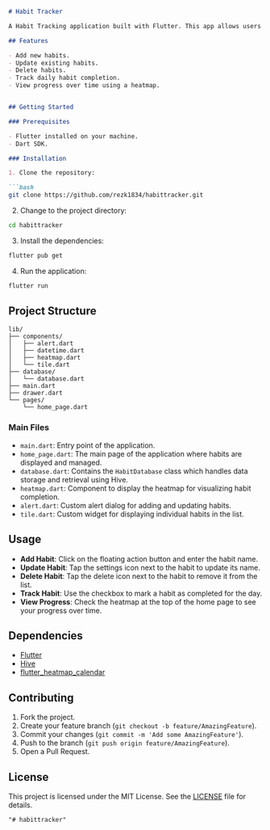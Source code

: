 ```markdown
# Habit Tracker

A Habit Tracking application built with Flutter. This app allows users to create, update, and track their daily habits. The app features a heatmap to visualize habit completion over time.

## Features

- Add new habits.
- Update existing habits.
- Delete habits.
- Track daily habit completion.
- View progress over time using a heatmap.


## Getting Started

### Prerequisites

- Flutter installed on your machine.
- Dart SDK.

### Installation

1. Clone the repository:

```bash
git clone https://github.com/rezk1834/habittracker.git
```

2. Change to the project directory:

```bash
cd habittracker
```

3. Install the dependencies:

```bash
flutter pub get
```

4. Run the application:

```bash
flutter run
```

## Project Structure

```plaintext
lib/
├── components/
│   ├── alert.dart
│   ├── datetime.dart
│   ├── heatmap.dart
│   └── tile.dart
├── database/
│   └── database.dart
├── main.dart
├── drawer.dart
└── pages/
    └── home_page.dart
```

### Main Files

- `main.dart`: Entry point of the application.
- `home_page.dart`: The main page of the application where habits are displayed and managed.
- `database.dart`: Contains the `HabitDatabase` class which handles data storage and retrieval using Hive.
- `heatmap.dart`: Component to display the heatmap for visualizing habit completion.
- `alert.dart`: Custom alert dialog for adding and updating habits.
- `tile.dart`: Custom widget for displaying individual habits in the list.

## Usage

- **Add Habit**: Click on the floating action button and enter the habit name.
- **Update Habit**: Tap the settings icon next to the habit to update its name.
- **Delete Habit**: Tap the delete icon next to the habit to remove it from the list.
- **Track Habit**: Use the checkbox to mark a habit as completed for the day.
- **View Progress**: Check the heatmap at the top of the home page to see your progress over time.

## Dependencies

- [Flutter](https://flutter.dev)
- [Hive](https://pub.dev/packages/hive)
- [flutter_heatmap_calendar](https://pub.dev/packages/flutter_heatmap_calendar)

## Contributing

1. Fork the project.
2. Create your feature branch (`git checkout -b feature/AmazingFeature`).
3. Commit your changes (`git commit -m 'Add some AmazingFeature'`).
4. Push to the branch (`git push origin feature/AmazingFeature`).
5. Open a Pull Request.

## License

This project is licensed under the MIT License. See the [LICENSE](LICENSE) file for details.
```
"# habittracker" 
